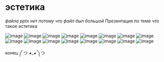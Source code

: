 # эстетика
*файла pptx нет потому что файл был большой*
Презентация по теме что такое эстетика

![image](https://github.com/user-attachments/assets/203723ee-c58d-4a5d-a77d-2bcf0eb1d2ef)
![image](https://github.com/user-attachments/assets/302efc98-87c2-4b3c-bce6-e98e7d1cdbea)
![image](https://github.com/user-attachments/assets/1297d135-1ae4-4392-a7fa-ff11d8f3615e)
![image](https://github.com/user-attachments/assets/b1040260-eded-41df-87f8-d24116222759)
![image](https://github.com/user-attachments/assets/e17e766d-55a7-4563-9374-5f8bc2b7567d)
![image](https://github.com/user-attachments/assets/a6468c16-9ab4-4b54-b323-92480f84d051)
![image](https://github.com/user-attachments/assets/116a4296-baff-4d70-b366-45275f41c18b)
![image](https://github.com/user-attachments/assets/8649daf1-3b08-4fa4-9bd7-9e3ef720b875)
![image](https://github.com/user-attachments/assets/2c6f8096-a989-4273-ae42-5eaa262bac63)
![image](https://github.com/user-attachments/assets/e9f7401e-b70a-4a3a-b996-12eb188eb465)
![image](https://github.com/user-attachments/assets/eec07d50-2305-4693-b316-cc624cecd6f2)
![image](https://github.com/user-attachments/assets/127b4859-94fe-4969-b1ac-d713a3970d01)
![image](https://github.com/user-attachments/assets/de35b0a3-7d97-495f-a3de-33cb7ea0b533)
![image](https://github.com/user-attachments/assets/8ffd6593-1fa1-4555-b33c-bd4a421dabe8)
![image](https://github.com/user-attachments/assets/115c127c-70e2-4d1c-be54-0979db22f793)
![image](https://github.com/user-attachments/assets/b753ffee-7009-4ae8-b60d-6e32364fac5c)

конец ༼ つ ◕_◕ ༽つ
